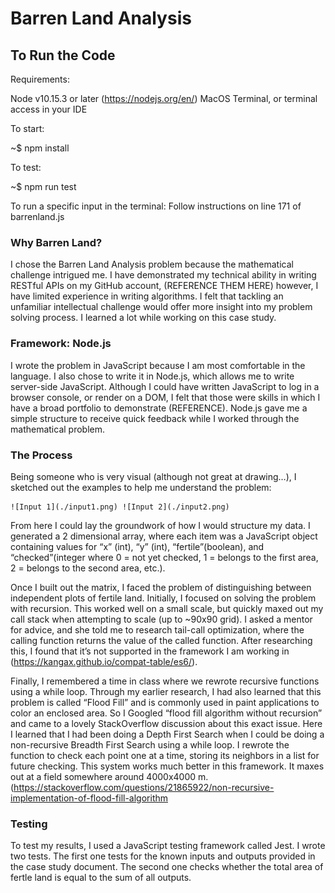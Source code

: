 # Barren Land Analysis

## To Run the Code

Requirements: 

Node v10.15.3 or later (https://nodejs.org/en/)
MacOS Terminal, or terminal access in your IDE


To start:

~$ npm install


To test:

~$ npm run test


To run a specific input in the terminal:
Follow instructions on line 171 of barrenland.js


### Why Barren Land?

I chose the Barren Land Analysis problem because the mathematical challenge intrigued me. I have demonstrated my technical ability in writing RESTful APIs on my GitHub account, (REFERENCE THEM HERE) however, I have limited experience in writing algorithms. I felt that tackling an unfamiliar intellectual challenge would offer more insight into my problem solving process. I learned a lot while working on this case study. 

### Framework: Node.js

I wrote the problem in JavaScript because I am most comfortable in the language. I also chose to write it in Node.js, which allows me to write server-side JavaScript. Although I could have written JavaScript to log in a browser console, or render on a DOM, I felt that those were skills in which I have a broad portfolio to demonstrate (REFERENCE). Node.js gave me a simple structure to receive quick feedback while I worked through the mathematical problem. 

### The Process
Being someone who is very visual (although not great at drawing…), I sketched out the examples to help me understand the problem: 

    ![Input 1](./input1.png) ![Input 2](./input2.png)

From here I could lay the groundwork of how I would structure my data. I generated a 2 dimensional array, where each item was a JavaScript object containing values for “x” (int), “y” (int), “fertile”(boolean), and “checked”(integer where 0  = not yet checked, 1 = belongs to the first area, 2 = belongs to the second area, etc.). 

Once I built out the matrix, I faced the problem of distinguishing between independent plots of fertile land. Initially, I focused on solving the problem with recursion. This worked well on a small scale, but quickly maxed out my call stack when attempting to scale (up to ~90x90 grid). I asked a mentor for advice, and she told me to research tail-call optimization, where the calling function returns the value of the called function. After researching this, I found that it’s not supported in the framework I am working in (https://kangax.github.io/compat-table/es6/).

Finally, I remembered a time in class where we rewrote recursive functions using a while loop. Through my earlier research, I had also learned that this problem is called “Flood Fill” and is commonly used in paint applications to color an enclosed area. So I Googled “flood fill algorithm without recursion” and came to a lovely StackOverflow discussion about this exact issue. Here I learned that I had been doing a Depth First Search when I could be doing a non-recursive Breadth First Search using a while loop. I rewrote the function to check each point one at a time, storing its neighbors in a list for future checking. This system works much better in this framework. It maxes out at a field somewhere around 4000x4000 m.
(https://stackoverflow.com/questions/21865922/non-recursive-implementation-of-flood-fill-algorithm

### Testing

To test my results, I used a JavaScript testing framework called Jest. I wrote two tests. The first one tests for the known inputs and outputs provided in the case study document. The second one checks whether the total area of fertle land is equal to the sum of all outputs. 
